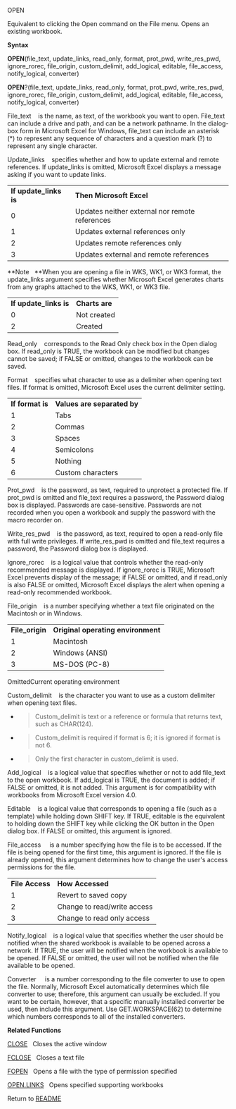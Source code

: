 OPEN

Equivalent to clicking the Open command on the File menu. Opens an
existing workbook.

**Syntax**

**OPEN**(file\_text, update\_links, read\_only, format, prot\_pwd,
write\_res\_pwd, ignore\_rorec, file\_origin, custom\_delimit,
add\_logical, editable, file\_access, notify\_logical, converter)

**OPEN**?(file\_text, update\_links, read\_only, format, prot\_pwd,
write\_res\_pwd, ignore\_rorec, file\_origin, custom\_delimit,
add\_logical, editable, file\_access, notify\_logical, converter)

File\_text&nbsp;&nbsp;&nbsp;&nbsp;is the name, as text, of the workbook
you want to open. File\_text can include a drive and path, and can be a
network pathname. In the dialog-box form in Microsoft Excel for Windows,
file\_text can include an asterisk (\*) to represent any sequence of
characters and a question mark (?) to represent any single character.

Update\_links&nbsp;&nbsp;&nbsp;&nbsp;specifies whether and how to update
external and remote references. If update\_links is omitted, Microsoft
Excel displays a message asking if you want to update links.

|                         |                                                |
| ----------------------- | ---------------------------------------------- |
| **If update\_links is** | **Then Microsoft Excel**                       |
| 0                       | Updates neither external nor remote references |
| 1                       | Updates external references only               |
| 2                       | Updates remote references only                 |
| 3                       | Updates external and remote references         |

**Note&nbsp;&nbsp;&nbsp;**When you are opening a file in WKS, WK1, or
WK3 format, the update\_links argument specifies whether Microsoft Excel
generates charts from any graphs attached to the WKS, WK1, or WK3 file.

|                         |                |
| ----------------------- | -------------- |
| **If update\_links is** | **Charts are** |
| 0                       | Not created    |
| 2                       | Created        |

Read\_only&nbsp;&nbsp;&nbsp;&nbsp;corresponds to the Read Only check box
in the Open dialog box. If read\_only is TRUE, the workbook can be
modified but changes cannot be saved; if FALSE or omitted, changes to
the workbook can be saved.

Format&nbsp;&nbsp;&nbsp;&nbsp;specifies what character to use as a
delimiter when opening text files. If format is omitted, Microsoft Excel
uses the current delimiter setting.

|                  |                             |
| ---------------- | --------------------------- |
| **If format is** | **Values are separated by** |
| 1                | Tabs                        |
| 2                | Commas                      |
| 3                | Spaces                      |
| 4                | Semicolons                  |
| 5                | Nothing                     |
| 6                | Custom characters           |

Prot\_pwd&nbsp;&nbsp;&nbsp;&nbsp;is the password, as text, required to
unprotect a protected file. If prot\_pwd is omitted and file\_text
requires a password, the Password dialog box is displayed. Passwords are
case-sensitive. Passwords are not recorded when you open a workbook and
supply the password with the macro recorder on.

Write\_res\_pwd&nbsp;&nbsp;&nbsp;&nbsp;is the password, as text,
required to open a read-only file with full write privileges. If
write\_res\_pwd is omitted and file\_text requires a password, the
Password dialog box is displayed.

Ignore\_rorec&nbsp;&nbsp;&nbsp;&nbsp;is a logical value that controls
whether the read-only recommended message is displayed. If ignore\_rorec
is TRUE, Microsoft Excel prevents display of the message; if FALSE or
omitted, and if read\_only is also FALSE or omitted, Microsoft Excel
displays the alert when opening a read-only recommended workbook.

File\_origin&nbsp;&nbsp;&nbsp;&nbsp;is a number specifying whether a
text file originated on the Macintosh or in Windows.

|                  |                                    |
| ---------------- | ---------------------------------- |
| **File\_origin** | **Original operating environment** |
| 1                | Macintosh                          |
| 2                | Windows (ANSI)                     |
| 3                | MS-DOS (PC-8)                      |

OmittedCurrent operating environment

Custom\_delimit&nbsp;&nbsp;&nbsp;&nbsp;is the character you want to use
as a custom delimiter when opening text files.

  - > Custom\_delimit is text or a reference or formula that returns
    > text, such as CHAR(124).

  - > Custom\_delimit is required if format is 6; it is ignored if
    > format is not 6.

  - > Only the first character in custom\_delimit is used.

Add\_logical&nbsp;&nbsp;&nbsp;&nbsp;is a logical value that specifies
whether or not to add file\_text to the open workbook. If add\_logical
is TRUE, the document is added; if FALSE or omitted, it is not added.
This argument is for compatibility with workbooks from Microsoft Excel
version 4.0.

Editable&nbsp;&nbsp;&nbsp;&nbsp;is a logical value that corresponds to
opening a file (such as a template) while holding down SHIFT key. If
TRUE, editable is the equivalent to holding down the SHIFT key while
clicking the OK button in the Open dialog box. If FALSE or omitted, this
argument is ignored.

File\_access&nbsp;&nbsp;&nbsp;&nbsp; is a number specifying how the file
is to be accessed. If the file is being opened for the first time, this
argument is ignored. If the file is already opened, this argument
determines how to change the user's access permissions for the file.

|                 |                             |
| --------------- | --------------------------- |
| **File Access** | **How Accessed**            |
| 1               | Revert to saved copy        |
| 2               | Change to read/write access |
| 3               | Change to read only access  |

Notify\_logical&nbsp;&nbsp;&nbsp;&nbsp;is a logical value that specifies
whether the user should be notified when the shared workbook is
available to be opened across a network. If TRUE, the user will be
notified when the workbook is available to be opened. If FALSE or
omitted, the user will not be notified when the file available to be
opened.

Converter&nbsp;&nbsp;&nbsp;&nbsp; is a number corresponding to the file
converter to use to open the file. Normally, Microsoft Excel
automatically determines which file converter to use; therefore, this
argument can usually be excluded. If you want to be certain, however,
that a specific manually installed converter be used, then include this
argument. Use GET.WORKSPACE(62) to determine which numbers corresponds
to all of the installed converters.

**Related Functions**

[CLOSE](CLOSE.md)&nbsp;&nbsp;&nbsp;Closes the active window

[FCLOSE](FCLOSE.md)&nbsp;&nbsp;&nbsp;Closes a text file

[FOPEN](FOPEN.md)&nbsp;&nbsp;&nbsp;Opens a file with the type of permission
specified

[OPEN.LINKS](OPEN.LINKS.md)&nbsp;&nbsp;&nbsp;Opens specified supporting workbooks



Return to [README](README.md)


